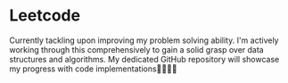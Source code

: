 # Leetcode

 Currently tackling upon improving my problem solving ability. I'm actively working through this comprehensively to gain a solid grasp over data structures and algorithms. My dedicated GitHub repository will showcase my progress with code implementations🧑🏻‍💻🚀
